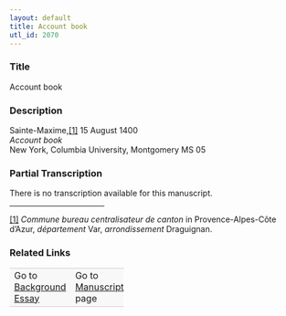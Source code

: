 ```yaml
---  
layout: default  
title: Account book  
utl_id: 2070
---
```


### Title

Account book


### Description

<p>Sainte-Maxime,<a href="#_ftn1" name="_ftnref1" title="" id="_ftnref1">[1]</a> 15 August 1400<br /><em>Account book</em><br />
New York, Columbia University, Montgomery MS 05</p>



### Partial Transcription

<p>There is no transcription available for this manuscript.</p>
<div>
<hr align="left" size="1" width="33%" /><div id="ftn1"><a href="#_ftnref1" name="_ftn1" title="" id="_ftn1">[1]</a> <em>Commune bureau centralisateur de canton</em> in Provence-Alpes-Côte d’Azur, <em>département</em> Var, <em>arrondissement</em> Draguignan.</div>
</div>



### Related Links

<table border="0.5" cellpadding="1" cellspacing="1" style="width: 200px; background-color:#F8F8F8;">
    <tbody style="border-color:#ccc">
        <tr style="border-color:#ccc">
            <td>Go to <a href="https://centerfordigitalhumanities.github.io/Newberry-French-paleography/essay/2070" target="_blank">Background Essay</a></td>
            <td>Go to <a href="https://centerfordigitalhumanities.github.io/Newberry-French-paleography/www/record.html?id=2070" target="_blank">Manuscript</a> page</td>
        </tr>
    </tbody>
</table>
